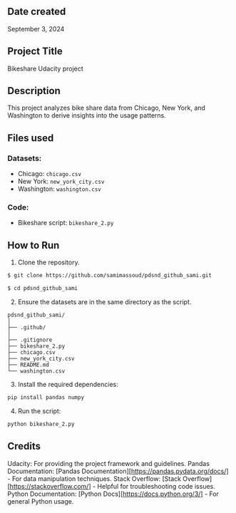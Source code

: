 ## Date created
September 3, 2024

## Project Title
Bikeshare Udacity project

## Description
This project analyzes bike share data from Chicago, New York, and
Washington to derive insights into the usage patterns.

## Files used
### Datasets:
- Chicago: `chicago.csv`
- New York: `new_york_city.csv`
- Washington: `washington.csv`
### Code:
- Bikeshare script: `bikeshare_2.py`
## How to Run
1. Clone the repository.
```bash
$ git clone https://github.com/samimassoud/pdsnd_github_sami.git

$ cd pdsnd_github_sami
```
2. Ensure the datasets are in the same directory as the script.
```plaintext
pdsnd_github_sami/
│
├── .github/
│
├── .gitignore
├── bikeshare_2.py
├── chicago.csv
├── new_york_city.csv
├── README.md
└── washington.csv
```
3. Install the required dependencies:
```bash
pip install pandas numpy
```
4. Run the script:
```bash
python bikeshare_2.py
```
## Credits
Udacity: For providing the project framework and guidelines.
Pandas Documentation: [Pandas Documentation][https://pandas.pydata.org/docs/] - For data manipulation techniques.
Stack Overflow: [Stack Overflow][https://stackoverflow.com/] - Helpful for troubleshooting code issues.
Python Documentation: [Python Docs][https://docs.python.org/3/] - For general Python usage.


